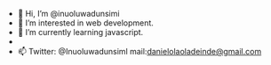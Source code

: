 - 👋 Hi, I’m @inuoluwadunsimi
- 👀 I’m interested in web development.
- 🌱 I’m currently learning javascript.
-
- 📫 Twitter: @Inuoluwadunsiml mail:danielolaoladeinde@gmail.com

<!---
inuoluwadunsimi/inuoluwadunsimi is a ✨ special ✨ repository because its `README.md` (this file) appears on your GitHub profile.
You can click the Preview link to take a look at your changes.
--->

